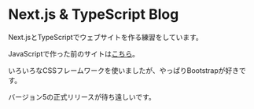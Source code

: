 # Next.js & TypeScript Blog

Next.jsとTypeScriptでウェブサイトを作る練習をしています。

JavaScriptで作った前のサイトは[こちら](https://github.com/moootoko/mtknextblog)。

いろいろなCSSフレームワークを使いましたが、やっぱりBootstrapが好きです。

バージョン5の正式リリースが待ち遠しいです。
